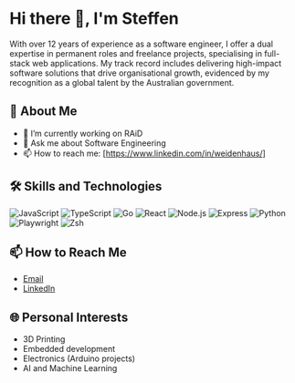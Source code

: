# Hi there 👋, I'm Steffen

With over 12 years of experience as a software engineer, I offer a dual expertise in permanent roles and freelance projects, specialising in full-stack web applications. My track record includes delivering high-impact software solutions that drive organisational growth, evidenced by my recognition as a global talent by the Australian government.

## 🚀 About Me

- 🔭 I’m currently working on RAiD
- 💬 Ask me about Software Engineering
- 📫 How to reach me: [https://www.linkedin.com/in/weidenhaus/]

## 🛠️ Skills and Technologies

![JavaScript](https://img.shields.io/badge/-JavaScript-F7DF1E?style=flat&logo=javascript&logoColor=black)
![TypeScript](https://img.shields.io/badge/-TypeScript-007ACC?style=flat&logo=typescript&logoColor=white)
![Go](https://img.shields.io/badge/-Go-00aed9?style=flat&logo=go&logoColor=white)
![React](https://img.shields.io/badge/-React-61DAFB?style=flat&logo=react&logoColor=black)
![Node.js](https://img.shields.io/badge/-Node.js-339933?style=flat&logo=node.js&logoColor=white)
![Express](https://img.shields.io/badge/-Express-000000?style=flat&logo=express&logoColor=white)
![Python](https://img.shields.io/badge/-Python-3776AB?style=flat&logo=python&logoColor=white)
![Playwright](https://img.shields.io/badge/-Playwright-2EAD33?style=flat&logo=playwright&logoColor=white)
![Zsh](https://img.shields.io/badge/-Zsh-4EAA25?style=flat&logo=zsh&logoColor=white)

## 📫 How to Reach Me

- [Email](mailto:weidenhaus@gmail.com)
- [LinkedIn](https://www.linkedin.com/in/weidenhaus)

## 🌐 Personal Interests

- 3D Printing
- Embedded development
- Electronics (Arduino projects)
- AI and Machine Learning
